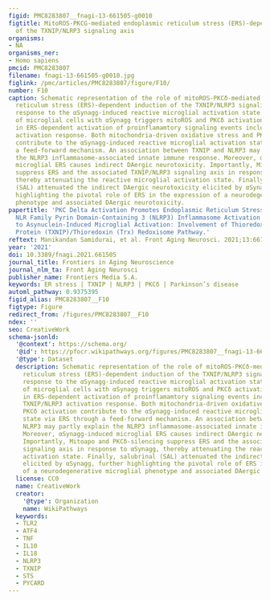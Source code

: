 ```yaml
---
figid: PMC8283807__fnagi-13-661505-g0010
figtitle: MitoROS-PKCG-mediated endoplasmic reticulum stress (ERS)-dependent induction
  of the TXNIP/NLRP3 signaling axis
organisms:
- NA
organisms_ner:
- Homo sapiens
pmcid: PMC8283807
filename: fnagi-13-661505-g0010.jpg
figlink: /pmc/articles/PMC8283807/figure/F10/
number: F10
caption: Schematic representation of the role of mitoROS-PKCδ-mediated endoplasmic
  reticulum stress (ERS)-dependent induction of the TXNIP/NLRP3 signaling axis in
  response to the αSynagg-induced reactive microglial activation state. The treatment
  of microglial cells with αSynagg triggers mitoROS and PKCδ activation resulting
  in ERS-dependent activation of proinflamamtory signaling events including the TXNIP/NLRP3
  activation response. Both mitochondria-driven oxidative stress and PKCδ activation
  contribute to the αSynagg-induced reactive microglial activation state via ERS through
  a feed-forward mechanism. An association between TXNIP and NLRP3 may partly explain
  the NLRP3 inflammasome-associated innate immune response. Moreover, αSynagg-induced
  microglial ERS causes indirect DAergic neurotoxicity. Importantly, Mitoapo and PKCδ-silencing
  suppress ERS and the associated TXNIP/NLRP3 signaling axis in response to αSynagg,
  thereby attenuating the reactive microglial activation state. Finally, salubrinal
  (SAL) attenuated the indirect DAergic neurotoxicity elicited by αSynagg, further
  highlighting the pivotal role of ERS in the expression of a neurodegenerative microglial
  phenotype and associated DAergic neurotoxicity.
papertitle: 'PKC Delta Activation Promotes Endoplasmic Reticulum Stress (ERS) and
  NLR Family Pyrin Domain-Containing 3 (NLRP3) Inflammasome Activation Subsequent
  to Asynuclein-Induced Microglial Activation: Involvement of Thioredoxin-Interacting
  Protein (TXNIP)/Thioredoxin (Trx) Redoxisome Pathway.'
reftext: Manikandan Samidurai, et al. Front Aging Neurosci. 2021;13:661505.
year: '2021'
doi: 10.3389/fnagi.2021.661505
journal_title: Frontiers in Aging Neuroscience
journal_nlm_ta: Front Aging Neurosci
publisher_name: Frontiers Media S.A.
keywords: ER stress | TXNIP | NLRP3 | PKCδ | Parkinson’s disease
automl_pathway: 0.9375395
figid_alias: PMC8283807__F10
figtype: Figure
redirect_from: /figures/PMC8283807__F10
ndex: ''
seo: CreativeWork
schema-jsonld:
  '@context': https://schema.org/
  '@id': https://pfocr.wikipathways.org/figures/PMC8283807__fnagi-13-661505-g0010.html
  '@type': Dataset
  description: Schematic representation of the role of mitoROS-PKCδ-mediated endoplasmic
    reticulum stress (ERS)-dependent induction of the TXNIP/NLRP3 signaling axis in
    response to the αSynagg-induced reactive microglial activation state. The treatment
    of microglial cells with αSynagg triggers mitoROS and PKCδ activation resulting
    in ERS-dependent activation of proinflamamtory signaling events including the
    TXNIP/NLRP3 activation response. Both mitochondria-driven oxidative stress and
    PKCδ activation contribute to the αSynagg-induced reactive microglial activation
    state via ERS through a feed-forward mechanism. An association between TXNIP and
    NLRP3 may partly explain the NLRP3 inflammasome-associated innate immune response.
    Moreover, αSynagg-induced microglial ERS causes indirect DAergic neurotoxicity.
    Importantly, Mitoapo and PKCδ-silencing suppress ERS and the associated TXNIP/NLRP3
    signaling axis in response to αSynagg, thereby attenuating the reactive microglial
    activation state. Finally, salubrinal (SAL) attenuated the indirect DAergic neurotoxicity
    elicited by αSynagg, further highlighting the pivotal role of ERS in the expression
    of a neurodegenerative microglial phenotype and associated DAergic neurotoxicity.
  license: CC0
  name: CreativeWork
  creator:
    '@type': Organization
    name: WikiPathways
  keywords:
  - TLR2
  - ATF4
  - TNF
  - IL10
  - IL18
  - NLRP3
  - TXNIP
  - STS
  - PYCARD
---
```


